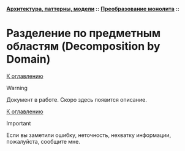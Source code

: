 **[Архитектура, паттерны, модели](../../README.md#patterns) ::** 
**[Преобразование монолита](../../README.md#patterns-monolith) ::**
# Разделение по предметным областям (Decomposition by Domain)

<!--

-->

[К оглавлению](../../README.md#patterns-monolith)

> [!WARNING]
> Документ в работе. Скоро здесь появится описание.

[К оглавлению](../../README.md#patterns-monolith)

> [!IMPORTANT]
> Если вы заметили ошибку, неточность, нехватку информации, пожалуйста, сообщите мне.
